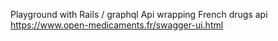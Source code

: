 Playground with Rails / graphql Api wrapping French drugs api https://www.open-medicaments.fr/swagger-ui.html
